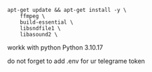 ```
apt-get update && apt-get install -y \
    ffmpeg \
    build-essential \
    libsndfile1 \
    libasound2 \
```
workk with python Python 3.10.17

do not forget to add .env for ur telegrame token
